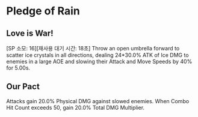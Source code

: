 # Pledge of Rain

## Love is War!

[SP 소모: 16][재사용 대기 시간: 18초] Throw an open umbrella forward to scatter ice crystals in all directions, dealing 24\*30.0% ATK of Ice DMG to enemies in a large AOE and slowing their Attack and Move Speeds by 40% for 5.00s.

## Our Pact

Attacks gain 20.0% Physical DMG against slowed enemies. When Combo Hit Count exceeds 50, gain 20.0% Total DMG Multiplier.
